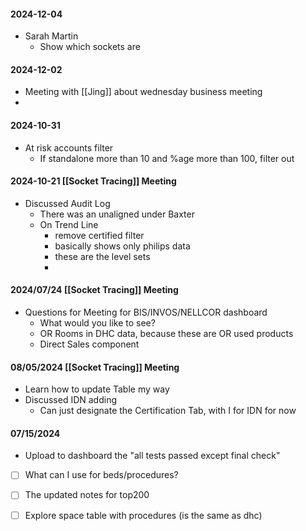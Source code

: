 #### 2024-12-04

- Sarah Martin
	- Show which sockets are 

#### 2024-12-02
- Meeting with [[Jing]] about wednesday business meeting
- 
#### 2024-10-31
- At risk accounts filter
	- If standalone more than 10 and %age more than 100, filter out
#### 2024-10-21 [[Socket Tracing]] Meeting 
- Discussed Audit Log
	- There was an unaligned under Baxter
	- On Trend Line
		- remove certified filter
		- basically shows only philips data
		- these are the level sets
		- 

#### 2024/07/24 [[Socket Tracing]] Meeting
- Questions for Meeting for BIS/INVOS/NELLCOR dashboard
	- What would you like to see?
	- OR Rooms in DHC data, because these are OR used products
	- Direct Sales component

#### 08/05/2024 [[Socket Tracing]] Meeting
- Learn how to update Table my way
- Discussed IDN adding
	- Can just designate the Certification Tab, with I for IDN for now

#### 07/15/2024
- Upload to dashboard the "all tests passed except final check"
- [ ] What can I use for beds/procedures?
- [ ] The updated notes for top200
- [ ] Explore space table with procedures (is the same as dhc)


